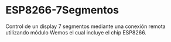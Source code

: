 # ESP8266-7Segmentos
Control de un display 7 segmentos mediante una conexión remota utilizando módulo Wemos el cual incluye el chip ESP8266.
